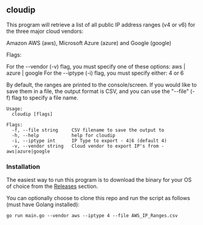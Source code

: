 ## cloudip

This program will retrieve a list of all public IP address ranges (v4 or v6) for the three major cloud vendors:

Amazon AWS (aws), Microsoft Azure (azure) and Google (google)

Flags:

For the --vendor (-v) flag, you must specify one of these options: aws | azure | google
For the --iptype (-i) flag, you must specify either: 4 or 6

By default, the ranges are printed to the console/screen. If you would like to save them in a file, the
output format is CSV, and you can use the "--file" (-f) flag to specify a file name.

```
Usage:
  cloudip [flags]

Flags:
  -f, --file string     CSV filename to save the output to
  -h, --help            help for cloudip
  -i, --iptype int      IP Type to export - 4|6 (default 4)
  -v, --vendor string   Cloud vendor to export IP's from - aws|azure|google
```

### Installation

The easiest way to run this program is to download the binary for your OS of choice from the [Releases](https://github.com/scottdware/cloudip/releases/latest) section.

You can optionally choose to clone this repo and run the script as follows (must have Golang installed):

`go run main.go --vendor aws --iptype 4 --file AWS_IP_Ranges.csv`
